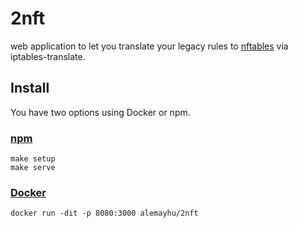 # 2nft

web application to let you translate your legacy rules to [nftables][0] via
iptables-translate.

## Install

You have two options using Docker or npm.

### [npm](https://www.npmjs.com/)

    make setup
    make serve

### [Docker](https://www.docker.com/)

    docker run -dit -p 8080:3000 alemayhu/2nft

[0]: https://netfilter.org/projects/nftables/
